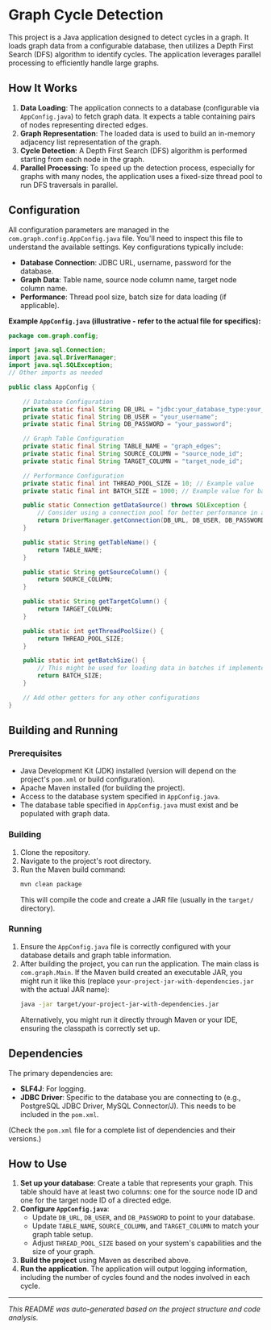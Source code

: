 # Graph Cycle Detection

This project is a Java application designed to detect cycles in a graph. It loads graph data from a configurable database, then utilizes a Depth First Search (DFS) algorithm to identify cycles. The application leverages parallel processing to efficiently handle large graphs.

## How It Works

1.  **Data Loading**: The application connects to a database (configurable via `AppConfig.java`) to fetch graph data. It expects a table containing pairs of nodes representing directed edges.
2.  **Graph Representation**: The loaded data is used to build an in-memory adjacency list representation of the graph.
3.  **Cycle Detection**: A Depth First Search (DFS) algorithm is performed starting from each node in the graph.
4.  **Parallel Processing**: To speed up the detection process, especially for graphs with many nodes, the application uses a fixed-size thread pool to run DFS traversals in parallel.

## Configuration

All configuration parameters are managed in the `com.graph.config.AppConfig.java` file. You'll need to inspect this file to understand the available settings. Key configurations typically include:

*   **Database Connection**: JDBC URL, username, password for the database.
*   **Graph Data**: Table name, source node column name, target node column name.
*   **Performance**: Thread pool size, batch size for data loading (if applicable).

**Example `AppConfig.java` (illustrative - refer to the actual file for specifics):**

```java
package com.graph.config;

import java.sql.Connection;
import java.sql.DriverManager;
import java.sql.SQLException;
// Other imports as needed

public class AppConfig {

    // Database Configuration
    private static final String DB_URL = "jdbc:your_database_type:your_database_address";
    private static final String DB_USER = "your_username";
    private static final String DB_PASSWORD = "your_password";

    // Graph Table Configuration
    private static final String TABLE_NAME = "graph_edges";
    private static final String SOURCE_COLUMN = "source_node_id";
    private static final String TARGET_COLUMN = "target_node_id";

    // Performance Configuration
    private static final int THREAD_POOL_SIZE = 10; // Example value
    private static final int BATCH_SIZE = 1000; // Example value for batch loading, if used

    public static Connection getDataSource() throws SQLException {
        // Consider using a connection pool for better performance in a real application
        return DriverManager.getConnection(DB_URL, DB_USER, DB_PASSWORD);
    }

    public static String getTableName() {
        return TABLE_NAME;
    }

    public static String getSourceColumn() {
        return SOURCE_COLUMN;
    }

    public static String getTargetColumn() {
        return TARGET_COLUMN;
    }

    public static int getThreadPoolSize() {
        return THREAD_POOL_SIZE;
    }

    public static int getBatchSize() {
        // This might be used for loading data in batches if implemented
        return BATCH_SIZE;
    }

    // Add other getters for any other configurations
}
```

## Building and Running

### Prerequisites

*   Java Development Kit (JDK) installed (version will depend on the project's `pom.xml` or build configuration).
*   Apache Maven installed (for building the project).
*   Access to the database system specified in `AppConfig.java`.
*   The database table specified in `AppConfig.java` must exist and be populated with graph data.

### Building

1.  Clone the repository.
2.  Navigate to the project's root directory.
3.  Run the Maven build command:
    ```bash
    mvn clean package
    ```
    This will compile the code and create a JAR file (usually in the `target/` directory).

### Running

1.  Ensure the `AppConfig.java` file is correctly configured with your database details and graph table information.
2.  After building the project, you can run the application. The main class is `com.graph.Main`.
    If the Maven build created an executable JAR, you might run it like this (replace `your-project-jar-with-dependencies.jar` with the actual JAR name):
    ```bash
    java -jar target/your-project-jar-with-dependencies.jar
    ```
    Alternatively, you might run it directly through Maven or your IDE, ensuring the classpath is correctly set up.

## Dependencies

The primary dependencies are:

*   **SLF4J**: For logging.
*   **JDBC Driver**: Specific to the database you are connecting to (e.g., PostgreSQL JDBC Driver, MySQL Connector/J). This needs to be included in the `pom.xml`.

(Check the `pom.xml` file for a complete list of dependencies and their versions.)

## How to Use

1.  **Set up your database**: Create a table that represents your graph. This table should have at least two columns: one for the source node ID and one for the target node ID of a directed edge.
2.  **Configure `AppConfig.java`**:
    *   Update `DB_URL`, `DB_USER`, and `DB_PASSWORD` to point to your database.
    *   Update `TABLE_NAME`, `SOURCE_COLUMN`, and `TARGET_COLUMN` to match your graph table setup.
    *   Adjust `THREAD_POOL_SIZE` based on your system's capabilities and the size of your graph.
3.  **Build the project** using Maven as described above.
4.  **Run the application**. The application will output logging information, including the number of cycles found and the nodes involved in each cycle.

---

*This README was auto-generated based on the project structure and code analysis.*
